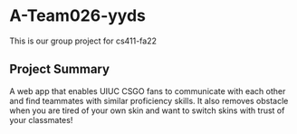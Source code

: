 # A-Team026-yyds
This is our group project for cs411-fa22
## Project Summary
A web app that enables UIUC CSGO fans to communicate with each other and find teammates with similar proficiency skills. It also removes obstacle when you are tired of your own skin and want to switch skins with trust of your classmates!
